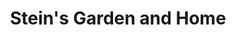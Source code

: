 ---
title: "Stein's Garden and Home"
url: /milwaukee/steins-garden-and-home/
shop: Garten-Center
---